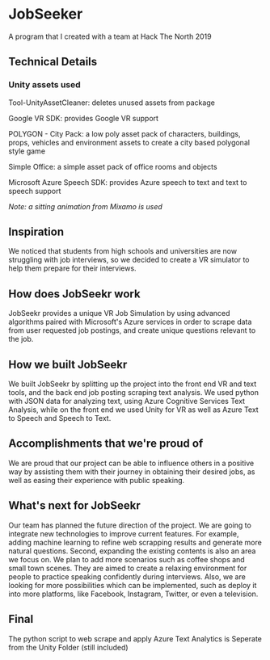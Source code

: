# JobSeeker
 A program that I created with a team at Hack The North 2019

## Technical Details

### Unity assets used

Tool-UnityAssetCleaner: deletes unused assets from package

Google VR SDK: provides Google VR support

POLYGON - City Pack: a low poly asset pack of characters, buildings, props, vehicles and environment assets to create a city based polygonal style game

Simple Office: a simple asset pack of office rooms and objects

Microsoft Azure Speech SDK: provides Azure speech to text and text to speech support

*Note: a sitting animation from Mixamo is used*

## Inspiration
We noticed that students from high schools and universities are now struggling with job interviews, so we decided to create a VR simulator to help them prepare for their interviews.

## How does JobSeekr work
JobSeekr provides a unique VR Job Simulation by using advanced algorithms paired with Microsoft's Azure services in order to scrape data from user requested job postings, and create unique questions relevant to the job.

## How we built JobSeekr
We built JobSeekr by splitting up the project into the front end VR and text tools, and the back end job posting scraping text analysis. We used python with JSON data for analyzing text, using Azure Cognitive Services Text Analysis, while on the front end we used Unity for VR as well as Azure Text to Speech and Speech to Text.

## Accomplishments that we're proud of
We are proud that our project can be able to influence others in a positive way by assisting them with their journey in obtaining their desired jobs, as well as easing their experience with public speaking.

## What's next for JobSeekr
Our team has planned the future direction of the project. We are going to integrate new technologies to improve current features. For example, adding machine learning to refine web scrapping results and generate more natural questions. Second, expanding the existing contents is also an area we focus on. We plan to add more scenarios such as coffee shops and small town scenes. They are aimed to create a relaxing environment for people to practice speaking confidently during interviews. Also, we are looking for more possibilities which can be implemented, such as deploy it into more platforms, like Facebook, Instagram, Twitter, or even a television.

## Final 
The python script to web scrape and apply Azure Text Analytics is Seperate from the Unity Folder (still included)
